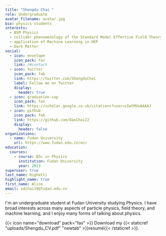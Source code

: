 ```yaml
---
title: "Shengdu Chai "
role: Undergraduate
avatar_filename: avatar.jpg
bio: physics students
interests:
  - BSM Physics
  - collider phenomenology of the Standard Model Effective Field Theory
  - application of Machine Learning in HEP
  - Dark Matter
social:
  - icon: envelope
    icon_pack: fas
    link: /#contact
  - icon: twitter
    icon_pack: fab
    link: https://twitter.com/ShengduChai
    label: Follow me on Twitter
    display:
      header: true
  - icon: graduation-cap
    icon_pack: fas
    link: https://scholar.google.co.uk/citations?user=sIwtMXoAAAAJ
  - icon: github
    icon_pack: fab
    link: https://github.com/DanChai22
    display:
      header: false
organizations:
  - name: Fudan University
    url: https://www.fudan.edu.cn/en/
education:
  courses:
    - course: BSc in Physics
      institution: Fudan University
      year: 2023
superuser: true
last_name: Bighetti
highlight_name: true
first_name: Alice
email: sdchai19@fudan.edu.cn
---
```

I﻿'m an undergraduate student at Fudan University studying Physics. I have broad interests across many aspects of particle physics, field theory, and machine learning, and I enjoy many forms of talking about physics.

{{< icon name="download" pack="fas" >}} Download my {{< staticref "uploads/Shengdu_CV.pdf" "newtab" >}}resumé{{< /staticref >}}.
